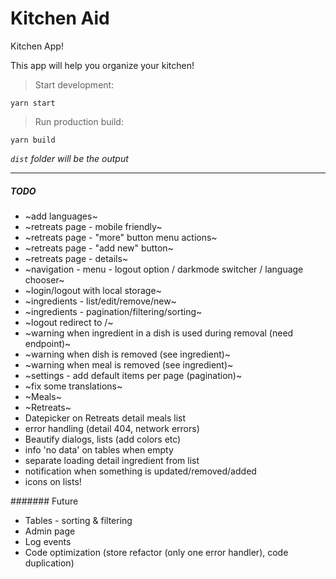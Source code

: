 # Kitchen Aid 

Kitchen App!

This app will help you organize your kitchen!

> Start development:
```
yarn start
```

> Run production build:

```
yarn build
```
*`dist` folder will be the output*

___


##### TODO
* ~add languages~
* ~retreats page - mobile friendly~
* ~retreats page - "more" button menu actions~
* ~retreats page - "add new" button~
* ~retreats page - details~
* ~navigation - menu - logout option / darkmode switcher / language chooser~
* ~login/logout with local storage~
* ~ingredients - list/edit/remove/new~
* ~ingredients - pagination/filtering/sorting~
* ~logout redirect to /~
* ~warning when ingredient in a dish is used during removal (need endpoint)~
* ~warning when dish is removed (see ingredient)~
* ~warning when meal is removed (see ingredient)~
* ~settings - add default items per page (pagination)~
* ~fix some translations~
* ~Meals~
* ~Retreats~
* Datepicker on Retreats detail meals list
* error handling (detail 404, network errors)
* Beautify dialogs, lists (add colors etc)
* info 'no data' on tables when empty
* separate loading detail ingredient from list
* notification when something is updated/removed/added
* icons on lists!


####### Future
* Tables - sorting & filtering
* Admin page
* Log events
* Code optimization (store refactor (only one error handler), code duplication)
